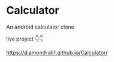 # Calculator
An android calculator clone 

live project 👇👇

https://diamond-ali1.github.io/Calculator/
